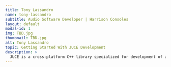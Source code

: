 ```yaml
---
title: Tony Lassandro
name: tony-lassandro
subtitle: Audio Software Developer | Harrison Consoles
layout: default
modal-id: 1
img: TBD.jpg
thumbnail: TBD.jpg
alt: Tony Lassandro
topic: Getting Started With JUCE Development
description: >
  JUCE is a cross-platform C++ library specialized for development of audio plugins and applications and has become a staple of software development in the audio industry. In this workshop Tony Lassandro will be walking through the steps of getting your very first JUCE project up and running, from project structure and management up to implementing a graphical user interface and basic audio processing.
---
```

